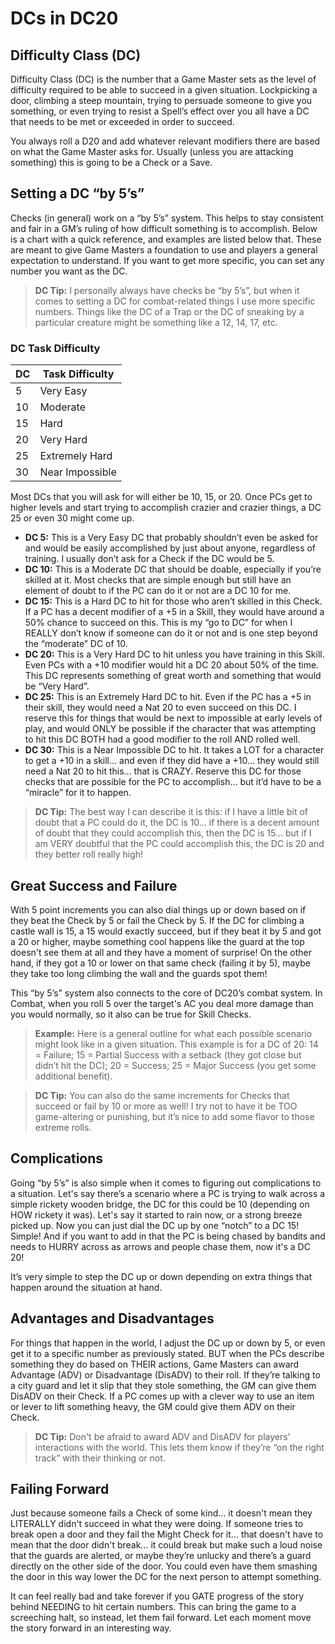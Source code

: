 # DCs in DC20

## Difficulty Class (DC)

Difficulty Class (DC) is the number that a Game Master
sets as the level of difficulty required to be able to succeed
in a given situation. Lockpicking a door, climbing a
steep mountain, trying to persuade someone to give you
something, or even trying to resist a Spell’s effect over
you all have a DC that needs to be met or exceeded in
order to succeed.

You always roll a D20 and add whatever relevant modifiers
there are based on what the Game Master asks for. Usually
(unless you are attacking something) this is going to be a
Check or a Save.

## Setting a DC “by 5’s”

Checks (in general) work on a “by 5’s” system. This helps
to stay consistent and fair in a GM’s ruling of how difficult
something is to accomplish. Below is a chart with a quick
reference, and examples are listed below that. These are
meant to give Game Masters a foundation to use and players
a general expectation to understand. If you want to get
more specific, you can set any number you want as the DC.

> **DC Tip:** I personally always have checks be “by 5’s”, but when it comes to setting a DC for combat-related things I use more specific numbers. Things like the DC of a Trap or the DC of sneaking by a particular creature might be something like a 12, 14, 17, etc.

### DC Task Difficulty

| DC    | Task Difficulty   |
|-------|-------------------|
| 5     | Very Easy         |
| 10    | Moderate          |
| 15    | Hard              |
| 20    | Very Hard         |
| 25    | Extremely Hard    |
| 30    | Near Impossible   |

Most DCs that you will ask for will either be 10, 15, or 20. Once PCs get to higher levels and start trying to accomplish crazier and crazier things, a DC 25 or even 30 might come up.

* **DC 5:** This is a Very Easy DC that probably shouldn’t even be asked for and would be easily accomplished by just about anyone, regardless of training. I usually don’t ask for a Check if the DC would be 5.
* **DC 10:** This is a Moderate DC that should be doable, especially if you’re skilled at it. Most checks that are simple enough but still have an element of doubt to if the PC can do it or not are a DC 10 for me.
* **DC 15:** This is a Hard DC to hit for those who aren’t skilled in this Check. If a PC has a decent modifier of a +5 in a Skill, they would have around a 50% chance to succeed on this. This is my “go to DC” for when I REALLY don’t know if someone can do it or not and is one step beyond the “moderate” DC of 10.
* **DC 20:** This is a Very Hard DC to hit unless you have training in this Skill. Even PCs with a +10 modifier would hit a DC 20 about 50% of the time. This DC represents something of great worth and something that would be “Very Hard”.
* **DC 25:** This is an Extremely Hard DC to hit. Even if the PC has a +5 in their skill, they would need a Nat 20 to even succeed on this DC. I reserve this for things that would be next to impossible at early levels of play, and would ONLY be possible if the character that was attempting to hit this DC BOTH had a good modifier to the roll AND rolled well.
* **DC 30:** This is a Near Impossible DC to hit. It takes a LOT for a character to get a +10 in a skill… and even if they did have a +10… they would still need a Nat 20 to hit this… that is CRAZY. Reserve this DC for those checks that are possible for the PC to accomplish… but it’d have to be a “miracle” for it to happen. 

> **DC Tip:** The best way I can describe it is this: if I have a little bit of doubt that a PC could do it, the DC is 10… if there is a decent amount of doubt that they could accomplish this, then the DC is 15… but if I am VERY doubtful that the PC could accomplish this, the DC is 20 and they better roll really high!

## Great Success and Failure

With 5 point increments you can also dial things up or down based on if they beat the Check by 5 or fail the Check by 5. If the DC for climbing a castle wall is 15, a 15 would exactly succeed, but if they beat it by 5 and got a 20 or higher, maybe something cool happens like the guard at the top doesn't see them at all and they have a moment of surprise! On the other hand, if they got a 10 or lower on that same check (failing it by 5), maybe they take too long climbing the wall and the guards spot them!

This “by 5’s” system also connects to the core of DC20’s combat system. In Combat, when you roll 5 over the target's AC you deal more damage than you would normally, so it also can be true for Skill Checks.

> **Example:** Here is a general outline for what each possible scenario might look like in a given situation. This example is for a DC of 20: 14 = Failure; 15 = Partial Success with a setback (they got close but didn’t hit the DC); 20 = Success; 25 = Major Success (you get some additional benefit).

> **DC Tip:** You can also do the same increments for Checks that succeed or fail by 10 or more as well! I try not to have it be TOO game-altering or punishing, but it’s nice to add some flavor to those extreme rolls.

## Complications

Going “by 5’s” is also simple when it comes to figuring out complications to a situation. Let's say there’s a scenario where a PC is trying to walk across a simple rickety wooden bridge, the DC for this could be 10 (depending on HOW rickety it was). Let's say it started to rain now, or a strong breeze picked up. Now you can just dial the DC up by one “notch” to a DC 15! Simple! And if you want to add in that the PC is being chased by bandits and needs to HURRY across as arrows and people chase them, now it's a DC 20!

It’s very simple to step the DC up or down depending on extra things that happen around the situation at hand.

## Advantages and Disadvantages

For things that happen in the world, I adjust the DC up or down by 5, or even get it to a specific number as previously stated. BUT when the PCs describe something they do based on THEIR actions, Game Masters can award Advantage (ADV) or Disadvantage (DisADV) to their roll. If they’re talking to a city guard and let it slip that they stole something, the GM can give them DisADV on their Check. If a PC comes up with a clever way to use an item or lever to lift something heavy, the GM could give them ADV on their Check.

> **DC Tip:** Don't be afraid to award ADV and DisADV for players' interactions with the world. This lets them know if they’re “on the right track” with their thinking or not.

## Failing Forward

Just because someone fails a Check of some kind… it doesn't mean they LITERALLY didn't succeed in what they were doing. If someone tries to break open a door and they fail the Might Check for it… that doesn't have to mean that the door didn't break… it could break but make such a loud noise that the guards are alerted, or maybe they’re unlucky and there’s a guard directly on the other side of the door. You could even have them smashing the door in this way lower the DC for the next person to attempt something.

It can feel really bad and take forever if you GATE progress of the story behind NEEDING to hit certain numbers. This can bring the game to a screeching halt, so instead, let them fail forward. Let each moment move the story forward in an interesting way. 
